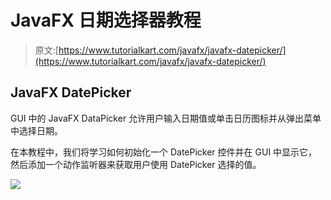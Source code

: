# JavaFX 日期选择器教程

> 原文:[https://www.tutorialkart.com/javafx/javafx-datepicker/](https://www.tutorialkart.com/javafx/javafx-datepicker/)

## JavaFX DatePicker

GUI 中的 JavaFX DataPicker 允许用户输入日期值或单击日历图标并从弹出菜单中选择日期。

在本教程中，我们将学习如何初始化一个 DatePicker 控件并在 GUI 中显示它，然后添加一个动作监听器来获取用户使用 DatePicker 选择的值。

[![](../Images/925da31b32d6bc3827932f6c8afb11bb.png)](https://www.tutorialkart.com/)